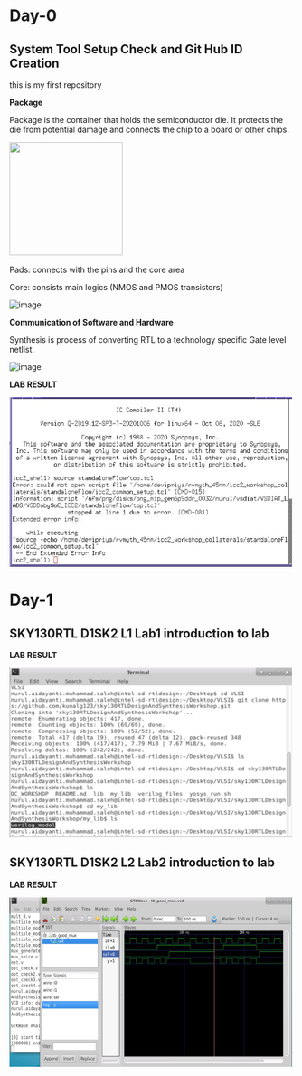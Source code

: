 # Day-0

## System Tool Setup Check and Git Hub ID Creation

this is my first repository

**Package**

Package is the container that holds the semiconductor die. It protects the die from potential damage and connects the chip to a board or other chips.

<img src = "https://user-images.githubusercontent.com/118953932/205201579-69f972ab-dc30-4b49-902d-5a79ab6e80ff.png" width = "200" height = "200">

Pads: connects with the pins and the core area

Core: consists main logics (NMOS and PMOS transistors)

<img width="821" alt="image" src="https://user-images.githubusercontent.com/118953932/205200966-77136c29-f094-428f-aab2-ba5f85fef76b.png">

**Communication of Software and Hardware**

Synthesis is process of converting RTL to a technology specific Gate level netlist.

<img width="782" alt="image" src="https://user-images.githubusercontent.com/118953932/205202814-1def0c8a-a7bd-4199-b754-1bba5bddffa9.png">



**LAB RESULT**

<img width="500" height="300" src="day0labs(nurul).jpg">

# Day-1
## SKY130RTL D1SK2 L1 Lab1 introduction to lab

**LAB RESULT**

<img width="500" height="300" src="day1L1lab1.JPG">

## SKY130RTL D1SK2 L2 Lab2 introduction to lab

**LAB RESULT**

<img width="500" height="300" src="day1L2lab2.JPG">

